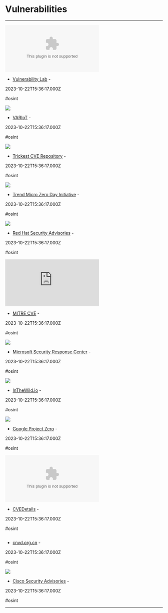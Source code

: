 # Vulnerabilities

---

![](https://rdl.ink/render/https%3A%2F%2Fwww.vulnerability-lab.com)

- [Vulnerability Lab](https://www.vulnerability-lab.com) - 

2023-10-22T15:36:17.000Z

#osint

![](https://www.variotdbs.pl/static/front/logo.webp)

- [VARIoT](https://www.variotdbs.pl/vulns) - 

2023-10-22T15:36:17.000Z

#osint

![](https://opengraph.githubassets.com/7401a519a927c6c7c64cfd2a7b59476f32c857a38fbfa22fd4a985804885f594/trickest/cve)

- [Trickest CVE Repository](https://github.com/trickest/cve) - 

2023-10-22T15:36:17.000Z

#osint

![](https://zerodayinitiative.com/images/logo-footer.svg)

- [Trend Micro Zero Day Initiative](https://www.zerodayinitiative.com/advisories/published) - 

2023-10-22T15:36:17.000Z

#osint

![](https://rdl.ink/render/https%3A%2F%2Faccess.redhat.com%2Fsecurity%2Fsecurity-updates)

- [Red Hat Security Advisories](https://access.redhat.com/security/security-updates) - 

2023-10-22T15:36:17.000Z

#osint

![](https://rdl.ink/render/https%3A%2F%2Fcve.mitre.org%2Fcve%2Fsearch_cve_list.html)

- [MITRE CVE](https://cve.mitre.org/cve/search_cve_list.html) - 

2023-10-22T15:36:17.000Z

#osint

![](https://rdl.ink/render/https%3A%2F%2Fmsrc.microsoft.com%2Fupdate-guide%2Fen-us)

- [Microsoft Security Response Center](https://msrc.microsoft.com/update-guide/en-us) - 

2023-10-22T15:36:17.000Z

#osint

![](https://rdl.ink/render/https%3A%2F%2Finthewild.io%2Ffeed)

- [InTheWild.io](https://inthewild.io/feed) - 

2023-10-22T15:36:17.000Z

#osint

![](https://rdl.ink/render/https%3A%2F%2Fbugs.chromium.org%2Fp%2Fproject-zero%2Fissues%2Flist%3Fcan%3D1%26colspec%3DID%2BType%2BStatus%2BPriority%2BMilestone%2BOwner%2BSummary%26q%3D%26sort%3D-id)

- [Google Project Zero](https://bugs.chromium.org/p/project-zero/issues/list?can=1&colspec=ID+Type+Status+Priority+Milestone+Owner+Summary&q=&sort=-id) - 

2023-10-22T15:36:17.000Z

#osint

![](https://rdl.ink/render/https%3A%2F%2Fwww.cvedetails.com)

- [CVEDetails](https://www.cvedetails.com) - 

2023-10-22T15:36:17.000Z

#osint

![]()

- [cnvd.org.cn](https://www.cnvd.org.cn) - 

2023-10-22T15:36:17.000Z

#osint

![](https://rdl.ink/render/https%3A%2F%2Fsec.cloudapps.cisco.com%2Fsecurity%2Fcenter%2FpublicationListing.x)

- [Cisco Security Advisories](https://sec.cloudapps.cisco.com/security/center/publicationListing.x) - 

2023-10-22T15:36:17.000Z

#osint

---

